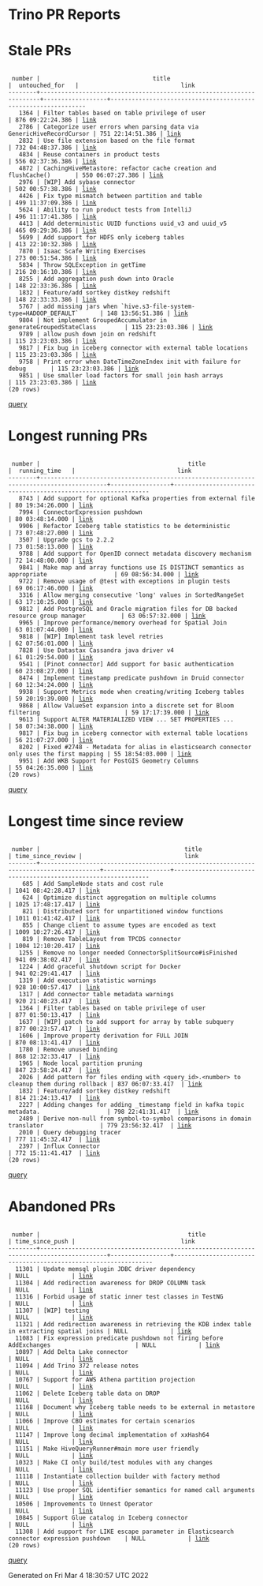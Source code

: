 Trino PR Reports
=======

#  Stale PRs
<pre><code>
 number |                                title                                 |  untouched_for   |                             link                              
--------+----------------------------------------------------------------------+------------------+---------------------------------------------------------------
   1364 | Filter tables based on table privilege of user                       | 876 09:22:24.386 | <a href="https://github.com/trinodb/trino/pull/1364">link</a> 
   2786 | Categorize user errors when parsing data via GenericHiveRecordCursor | 751 22:14:51.386 | <a href="https://github.com/trinodb/trino/pull/2786">link</a> 
   2832 | Use file extension based on the file format                          | 732 04:48:37.386 | <a href="https://github.com/trinodb/trino/pull/2832">link</a> 
   4834 | Reuse containers in product tests                                    | 556 02:37:36.386 | <a href="https://github.com/trinodb/trino/pull/4834">link</a> 
   4872 | CachingHiveMetastore: refactor cache creation and flushCache()       | 550 06:07:27.386 | <a href="https://github.com/trinodb/trino/pull/4872">link</a> 
   2976 | [WIP] Add sybase connector                                           | 502 00:57:38.386 | <a href="https://github.com/trinodb/trino/pull/2976">link</a> 
   4426 | Fix type mismatch between partition and table                        | 499 11:37:09.386 | <a href="https://github.com/trinodb/trino/pull/4426">link</a> 
   5624 | Ability to run product tests from IntelliJ                           | 496 11:17:41.386 | <a href="https://github.com/trinodb/trino/pull/5624">link</a> 
   4413 | Add deterministic UUID functions uuid_v3 and uuid_v5                 | 465 09:29:36.386 | <a href="https://github.com/trinodb/trino/pull/4413">link</a> 
   5699 | Add support for HDFS only iceberg tables                             | 413 22:10:32.386 | <a href="https://github.com/trinodb/trino/pull/5699">link</a> 
   7870 | Isaac Scafe Writing Exercises                                        | 273 00:51:54.386 | <a href="https://github.com/trinodb/trino/pull/7870">link</a> 
   5834 | Throw SQLException in getTime                                        | 216 20:16:10.386 | <a href="https://github.com/trinodb/trino/pull/5834">link</a> 
   8255 | Add aggregation push down into Oracle                                | 148 22:33:36.386 | <a href="https://github.com/trinodb/trino/pull/8255">link</a> 
   1832 | Feature/add sortkey distkey redshift                                 | 148 22:33:33.386 | <a href="https://github.com/trinodb/trino/pull/1832">link</a> 
   5767 | add missing jars when `hive.s3-file-system-type=HADOOP_DEFAULT`      | 148 13:56:51.386 | <a href="https://github.com/trinodb/trino/pull/5767">link</a> 
   9804 | Not implement GroupedAccumulator in generateGroupedStateClass        | 115 23:23:03.386 | <a href="https://github.com/trinodb/trino/pull/9804">link</a> 
   9789 | allow push down join on redshift                                     | 115 23:23:03.386 | <a href="https://github.com/trinodb/trino/pull/9789">link</a> 
   9817 | Fix bug in iceberg connector with external table locations           | 115 23:23:03.386 | <a href="https://github.com/trinodb/trino/pull/9817">link</a> 
   9758 | Print error when DateTimeZoneIndex init with failure for debug       | 115 23:23:03.386 | <a href="https://github.com/trinodb/trino/pull/9758">link</a> 
   9851 | Use smaller load factors for small join hash arrays                  | 115 23:23:03.386 | <a href="https://github.com/trinodb/trino/pull/9851">link</a> 
(20 rows)
</code></pre>
[query](https://github.com/nineinchnick/trino-cicd/blob/b15bfad68762f80427e9eabcb99783f1b50e0927/sql/pr/stale-prs.sql)

#  Longest running PRs
<pre><code>
 number |                                          title                                          |  running_time   |                             link                              
--------+-----------------------------------------------------------------------------------------+-----------------+---------------------------------------------------------------
   8743 | Add support for optional Kafka properties from external file                            | 80 19:34:26.000 | <a href="https://github.com/trinodb/trino/pull/8743">link</a> 
   7994 | ConnectorExpression pushdown                                                            | 80 03:48:14.000 | <a href="https://github.com/trinodb/trino/pull/7994">link</a> 
   9906 | Refactor Iceberg table statistics to be deterministic                                   | 73 07:48:27.000 | <a href="https://github.com/trinodb/trino/pull/9906">link</a> 
   3507 | Upgrade gcs to 2.2.2                                                                    | 73 01:58:13.000 | <a href="https://github.com/trinodb/trino/pull/3507">link</a> 
   9788 | Add support for OpenID connect metadata discovery mechanism                             | 72 14:48:00.000 | <a href="https://github.com/trinodb/trino/pull/9788">link</a> 
   9841 | Make map and array functions use IS DISTINCT semantics as appropriate                   | 69 08:56:34.000 | <a href="https://github.com/trinodb/trino/pull/9841">link</a> 
   9722 | Remove usage of @test with exceptions in plugin tests                                   | 69 06:17:46.000 | <a href="https://github.com/trinodb/trino/pull/9722">link</a> 
   3316 | Allow merging consecutive 'long' values in SortedRangeSet                               | 63 17:10:25.000 | <a href="https://github.com/trinodb/trino/pull/3316">link</a> 
   9812 | Add PostgreSQL and Oracle migration files for DB backed resource group manager          | 63 06:57:32.000 | <a href="https://github.com/trinodb/trino/pull/9812">link</a> 
   9965 | Improve performance/memory overhead for Spatial Join                                    | 63 01:07:44.000 | <a href="https://github.com/trinodb/trino/pull/9965">link</a> 
   9818 | [WIP] Implement task level retries                                                      | 62 07:56:01.000 | <a href="https://github.com/trinodb/trino/pull/9818">link</a> 
   7828 | Use Datastax Cassandra java driver v4                                                   | 61 01:29:54.000 | <a href="https://github.com/trinodb/trino/pull/7828">link</a> 
   9541 | [Pinot connector] Add support for basic authentication                                  | 60 23:08:27.000 | <a href="https://github.com/trinodb/trino/pull/9541">link</a> 
   8474 | Implement timestamp predicate pushdown in Druid connector                               | 60 12:34:24.000 | <a href="https://github.com/trinodb/trino/pull/8474">link</a> 
   9938 | Support Metrics mode when creating/writing Iceberg tables                               | 59 20:19:39.000 | <a href="https://github.com/trinodb/trino/pull/9938">link</a> 
   9868 | Allow ValueSet expansion into a discrete set for Bloom filtering                        | 59 17:17:39.000 | <a href="https://github.com/trinodb/trino/pull/9868">link</a> 
   9613 | Support ALTER MATERIALIZED VIEW ... SET PROPERTIES ...                                  | 58 07:34:38.000 | <a href="https://github.com/trinodb/trino/pull/9613">link</a> 
   9817 | Fix bug in iceberg connector with external table locations                              | 56 21:07:27.000 | <a href="https://github.com/trinodb/trino/pull/9817">link</a> 
   8202 | Fixed #2748 - Metadata for alias in elasticsearch connector only uses the first mapping | 55 18:54:03.000 | <a href="https://github.com/trinodb/trino/pull/8202">link</a> 
   9951 | Add WKB Support for PostGIS Geometry Columns                                            | 55 04:26:35.000 | <a href="https://github.com/trinodb/trino/pull/9951">link</a> 
(20 rows)
</code></pre>
[query](https://github.com/nineinchnick/trino-cicd/blob/b15bfad68762f80427e9eabcb99783f1b50e0927/sql/pr/running-prs.sql)

#  Longest time since review
<pre><code>
 number |                                         title                                         | time_since_review |                             link                              
--------+---------------------------------------------------------------------------------------+-------------------+---------------------------------------------------------------
    685 | Add SampleNode stats and cost rule                                                    | 1041 08:42:28.417 | <a href="https://github.com/trinodb/trino/pull/685">link</a>  
    624 | Optimize distinct aggregation on multiple columns                                     | 1025 17:48:17.417 | <a href="https://github.com/trinodb/trino/pull/624">link</a>  
    821 | Distributed sort for unpartitioned window functions                                   | 1011 01:41:42.417 | <a href="https://github.com/trinodb/trino/pull/821">link</a>  
    855 | Change client to assume types are encoded as text                                     | 1009 10:27:26.417 | <a href="https://github.com/trinodb/trino/pull/855">link</a>  
    819 | Remove TableLayout from TPCDS connector                                               | 1004 12:10:20.417 | <a href="https://github.com/trinodb/trino/pull/819">link</a>  
   1255 | Remove no longer needed ConnectorSplitSource#isFinished                               | 941 09:38:02.417  | <a href="https://github.com/trinodb/trino/pull/1255">link</a> 
   1224 | Add graceful shutdown script for Docker                                               | 941 02:29:41.417  | <a href="https://github.com/trinodb/trino/pull/1224">link</a> 
   1319 | Add execution statistic warnings                                                      | 928 10:00:57.417  | <a href="https://github.com/trinodb/trino/pull/1319">link</a> 
   1317 | Add connector table metadata warnings                                                 | 920 21:40:23.417  | <a href="https://github.com/trinodb/trino/pull/1317">link</a> 
   1364 | Filter tables based on table privilege of user                                        | 877 01:50:13.417  | <a href="https://github.com/trinodb/trino/pull/1364">link</a> 
   1637 | [WIP] patch to add support for array by table subquery                                | 877 00:23:57.417  | <a href="https://github.com/trinodb/trino/pull/1637">link</a> 
   1606 | Improve property derivation for FULL JOIN                                             | 870 08:13:41.417  | <a href="https://github.com/trinodb/trino/pull/1606">link</a> 
   1780 | Remove unused binding                                                                 | 868 12:32:33.417  | <a href="https://github.com/trinodb/trino/pull/1780">link</a> 
   1965 | Node local partition pruning                                                          | 847 23:58:24.417  | <a href="https://github.com/trinodb/trino/pull/1965">link</a> 
   2026 | Add pattern for files ending with &lt;query_id&gt;.&lt;number&gt; to cleanup them during rollback | 837 06:07:33.417  | <a href="https://github.com/trinodb/trino/pull/2026">link</a> 
   1832 | Feature/add sortkey distkey redshift                                                  | 814 21:24:13.417  | <a href="https://github.com/trinodb/trino/pull/1832">link</a> 
   2227 | Adding changes for adding _timestamp field in kafka topic metadata.                   | 798 22:41:31.417  | <a href="https://github.com/trinodb/trino/pull/2227">link</a> 
   2489 | Derive non-null from symbol-to-symbol comparisons in domain translator                | 779 23:56:32.417  | <a href="https://github.com/trinodb/trino/pull/2489">link</a> 
   2010 | Query debugging tracer                                                                | 777 11:45:32.417  | <a href="https://github.com/trinodb/trino/pull/2010">link</a> 
   2397 | Influx Connector                                                                      | 772 15:11:41.417  | <a href="https://github.com/trinodb/trino/pull/2397">link</a> 
(20 rows)
</code></pre>
[query](https://github.com/nineinchnick/trino-cicd/blob/b15bfad68762f80427e9eabcb99783f1b50e0927/sql/pr/awaiting-review.sql)

#  Abandoned PRs
<pre><code>
 number |                                          title                                          | time_since_push |                              link                              
--------+-----------------------------------------------------------------------------------------+-----------------+----------------------------------------------------------------
  11301 | Update memsql plugin JDBC driver dependency                                             | NULL            | <a href="https://github.com/trinodb/trino/pull/11301">link</a> 
  11304 | Add redirection awareness for DROP COLUMN task                                          | NULL            | <a href="https://github.com/trinodb/trino/pull/11304">link</a> 
  11316 | Forbid usage of static inner test classes in TestNG                                     | NULL            | <a href="https://github.com/trinodb/trino/pull/11316">link</a> 
  11307 | [WIP] testing                                                                           | NULL            | <a href="https://github.com/trinodb/trino/pull/11307">link</a> 
  11321 | Add redirection awareness in retrieving the KDB index table in extracting spatial joins | NULL            | <a href="https://github.com/trinodb/trino/pull/11321">link</a> 
  11083 | Fix expression predicate pushdown not firing before AddExchanges                        | NULL            | <a href="https://github.com/trinodb/trino/pull/11083">link</a> 
  10897 | Add Delta Lake connector                                                                | NULL            | <a href="https://github.com/trinodb/trino/pull/10897">link</a> 
  11094 | Add Trino 372 release notes                                                             | NULL            | <a href="https://github.com/trinodb/trino/pull/11094">link</a> 
  10767 | Support for AWS Athena partition projection                                             | NULL            | <a href="https://github.com/trinodb/trino/pull/10767">link</a> 
  11062 | Delete Iceberg table data on DROP                                                       | NULL            | <a href="https://github.com/trinodb/trino/pull/11062">link</a> 
  11168 | Document why Iceberg table needs to be external in metastore                            | NULL            | <a href="https://github.com/trinodb/trino/pull/11168">link</a> 
  11066 | Improve CBO estimates for certain scenarios                                             | NULL            | <a href="https://github.com/trinodb/trino/pull/11066">link</a> 
  11147 | Improve long decimal implementation of xxHash64                                         | NULL            | <a href="https://github.com/trinodb/trino/pull/11147">link</a> 
  11151 | Make HiveQueryRunner#main more user friendly                                            | NULL            | <a href="https://github.com/trinodb/trino/pull/11151">link</a> 
  10323 | Make CI only build/test modules with any changes                                        | NULL            | <a href="https://github.com/trinodb/trino/pull/10323">link</a> 
  11118 | Instantiate collection builder with factory method                                      | NULL            | <a href="https://github.com/trinodb/trino/pull/11118">link</a> 
  11123 | Use proper SQL identifier semantics for named call arguments                            | NULL            | <a href="https://github.com/trinodb/trino/pull/11123">link</a> 
  10506 | Improvements to Unnest Operator                                                         | NULL            | <a href="https://github.com/trinodb/trino/pull/10506">link</a> 
  10845 | Support Glue catalog in Iceberg connector                                               | NULL            | <a href="https://github.com/trinodb/trino/pull/10845">link</a> 
  11308 | Add support for LIKE escape parameter in Elasticsearch connector expression pushdown    | NULL            | <a href="https://github.com/trinodb/trino/pull/11308">link</a> 
(20 rows)
</code></pre>
[query](https://github.com/nineinchnick/trino-cicd/blob/b15bfad68762f80427e9eabcb99783f1b50e0927/sql/pr/abandoned-prs.sql)

Generated on Fri Mar  4 18:30:57 UTC 2022
